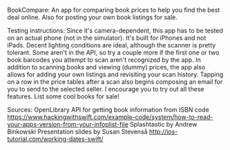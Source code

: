 BookCompare: An app for comparing book prices to help you find the best deal online. Also for posting your own book listings for sale.

Testing instructions:
Since it's camera-dependent, this app has to be tested on an actual phone (not in the simulator). It's built for iPhones and not iPads.
Decent lighting conditions are ideal, although the scanner is pretty tolerant. Some aren't in the API, so try a couple more if the first one or two book barcodes you attempt to scan aren't recognized by the app.
In addition to scanning books and viewing (dummy) prices, the app also allows for adding your own listings and revisiting your scan history. Tapping on a row in the price tables after a scan also begins composing an email for you to send to the selected seller. I encourage you to try out all these features. List some cool books for sale!

Sources:
OpenLibrary API for getting book information from ISBN code
https://www.hackingwithswift.com/example-code/system/how-to-read-your-apps-version-from-your-infoplist-file
Splashtastic by Andrew Binkowski
Presentation slides by Susan Stevenså
http://ios-tutorial.com/working-dates-swift/
